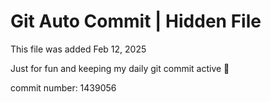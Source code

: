 # Git Auto Commit | Hidden File

This file was added Feb 12, 2025

Just for fun and keeping my daily git commit active 🤪

commit number: 1439056
